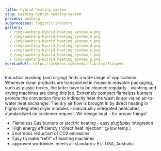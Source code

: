 ```yaml
---
title: hybrid heating system
slug: washing-hybrid-heating-system
process: washing
subprocesses: logistic-industry
gallery:
  - /img/washing-hybrid_heating_system_a.png
  - /img/washing-hybrid_heating_system_b.png
  - /img/washing-hybrid_heating_system_c.png
  - /img/washing-hybrid_heating_system_d.png
  - /img/washing-hybrid_heating_system_e.png
  - /img/washing-hybrid_heating_system_f.png
  - /img/washing-hybrid_heating_system_g.png
moreLinkUrl: https://promeos.com/media-library/?lang=en
---
```

Industrial washing (and drying) finds a wide range of applications. Wherever clean products are transported in-house in reusable packaging, such as plastic boxes, the latter have to be cleaned regularly - washing and drying machines are doing this job. Extremely compact flameless burners provide the convection flow to indirectly heat the wash liquor via an air-to-water heat exchanger. The dry air flow is brought in by direct heating in highly integrated dryer modules - individually integrated heatcubes, standardized on customer request. We design heat – for proper things! 

* Flameless Gas burners or electric heating - easy plug&play integration 
* High energy efficiency (“direct heat injection” @ low temp.) 
* Enormous reduction of CO2 emissions 
* Easy to make “refit” of existing machines 
* approved worldwide. meets all standards: EU, USA, Australia

